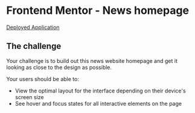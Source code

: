 # Frontend Mentor - News homepage

[Deployed Application](https://trunten.github.io/fm-news-homepage/)

## The challenge

Your challenge is to build out this news website homepage and get it looking as close to the design as possible.

Your users should be able to:

- View the optimal layout for the interface depending on their device's screen size
- See hover and focus states for all interactive elements on the page
